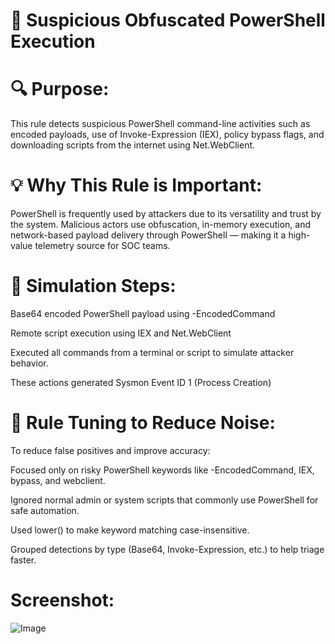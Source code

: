 # 🧩 Suspicious Obfuscated PowerShell Execution

# 🔍 Purpose:
This rule detects suspicious PowerShell command-line activities such as encoded payloads, use of Invoke-Expression (IEX), policy bypass flags, and downloading scripts from the internet using Net.WebClient.

# 💡 Why This Rule is Important:
PowerShell is frequently used by attackers due to its versatility and trust by the system.
Malicious actors use obfuscation, in-memory execution, and network-based payload delivery through PowerShell — making it a high-value telemetry source for SOC teams.

# 🧪 Simulation Steps:

Base64 encoded PowerShell payload using -EncodedCommand

Remote script execution using IEX and Net.WebClient

Executed all commands from a terminal or script to simulate attacker behavior.

These actions generated Sysmon Event ID 1 (Process Creation)

# 🔧 Rule Tuning to Reduce Noise:

To reduce false positives and improve accuracy:

Focused only on risky PowerShell keywords like -EncodedCommand, IEX, bypass, and webclient.

Ignored normal admin or system scripts that commonly use PowerShell for safe automation.

Used lower() to make keyword matching case-insensitive.

Grouped detections by type (Base64, Invoke-Expression, etc.) to help triage faster.

# Screenshot: 

![Image](https://github.com/user-attachments/assets/3f595a7c-a676-4b50-8a6f-4e9a271b2453)  


